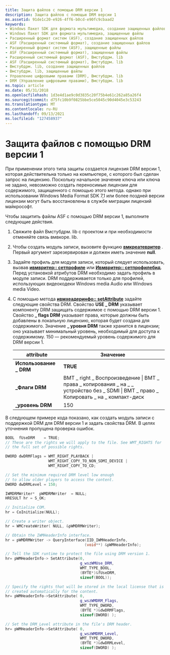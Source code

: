 ```yaml
---
title: Защита файлов с помощью DRM версии 1
description: Защита файлов с помощью DRM версии 1
ms.assetid: 91de1c20-e926-4ff6-b0cd-e90fc9cbaad2
keywords:
- Windows Пакет SDK для формата мультимедиа, создание защищенных файлов
- Windows Пакет SDK для формата мультимедиа, защищенные файлы
- Расширенный формат систем (ASF), создание защищенных файлов
- ASF (Расширенный системный формат), создание защищенных файлов
- Расширенный формат систем (ASF), защищенные файлы
- ASF (Расширенный системный формат), защищенные файлы
- Расширенный системный формат (ASF), Вмстубдрм. lib
- ASF (Расширенный системный формат), Вмстубдрм. lib
- Вмстубдрм. lib, создание защищенных файлов
- Вмстубдрм. lib, защищенные файлы
- Управление цифровыми правами (DRM), Вмстубдрм. lib
- DRM (Управление цифровыми правами), Вмстубдрм. lib
ms.topic: article
ms.date: 05/31/2018
ms.openlocfilehash: 1d3e4d1ae9c0d3835c20f75b4e61c262a85a26f4
ms.sourcegitcommit: d75fc10b9f0825bbe5ce5045c90d4045e3c53243
ms.translationtype: MT
ms.contentlocale: ru-RU
ms.lasthandoff: 09/13/2021
ms.locfileid: "127458937"
---
```

# <a name="protecting-files-with-drm-version-1"></a>Защита файлов с помощью DRM версии 1

При применении этого типа защиты создается лицензия DRM версии 1, которая действительна только на компьютере, с которого был сделан запрос на лицензию. Поскольку начальное значение ключа или ключа не задано, невозможно создать переносимые лицензии для содержимого, защищенного с помощью этого метода. однако при использовании Windows Media Format SDK 7,1 или более поздней версии лицензии могут быть восстановлены в службе миграции лицензий майкрософт.

Чтобы защитить файлы ASF с помощью DRM версии 1, выполните следующие действия.

1.  Свяжите файл Вмстубдрм. lib с проектом и при необходимости отменяйте связь вмвкоре. lib.
2.  Чтобы создать модуль записи, вызовите функцию [**вмкреатевритер**](/previous-versions/windows/desktop/api/Wmsdkidl/nf-wmsdkidl-wmcreatewriter) . Первый аргумент зарезервирован и должен иметь значение **null**.
3.  Задайте профиль для модуля записи, который следует использовать, вызвав [**ивмвритер:: сетпрофиле**](/previous-versions/windows/desktop/api/Wmsdkidl/nf-wmsdkidl-iwmwriter-setprofile) или [**Ивмвритер:: сетпрофилебид**](/previous-versions/windows/desktop/api/wmsdkidl/nf-wmsdkidl-iwmwriter-setprofilebyid). Перед установкой атрибутов DRM необходимо задать профиль в модуле записи. DRM поддерживается только для профилей, использующих видеокодеки Windows media Audio или Windows media Video.
4.  С помощью метода [**ивмхеадеринфо:: setAttribute**](/previous-versions/windows/desktop/api/Wmsdkidl/nf-wmsdkidl-iwmheaderinfo-setattribute) задайте следующие свойства DRM. Свойство **USE \_ DRM** указывает компоненту DRM защищать содержимое с помощью DRM версии 1. Свойство **\_ flags DRM** указывает права, которые должны быть добавлены в локальную лицензию, которая будет создана для содержимого. Значение **\_ уровня DRM** также хранится в лицензии; оно указывает минимальный уровень, необходимый для доступа к содержимому. 150 — рекомендуемый уровень содержимого для DRM версии 1.

    | attribute      | Значение                                                                                       |
    |----------------|---------------------------------------------------------------------------------------------|
    | **Использование \_ DRM**   | **TRUE**                                                                                    |
    | **\_Флаги DRM** | ВМТ \_ right \_ Воспроизведение \| ВМТ \_ права \_ копирования \_ на \_ \_ устройство без \_ SDMI \| ВМТ \_ право \_ Копировать \_ на \_ компакт-диск |
    | **\_уровень DRM** | 150                                                                                         |

    

     

В следующем примере кода показано, как создать модуль записи с поддержкой DRM для DRM версии 1 и задать свойства DRM. В целях уточнения пропущена проверка ошибок.


```C++
BOOL  fUseDRM    = TRUE;
// These are the rights we will apply to the file. See WMT_RIGHTS for
// the full set of possible rights.

DWORD dwDRMFlags = WMT_RIGHT_PLAYBACK | 
                   WMT_RIGHT_COPY_TO_NON_SDMI_DEVICE | 
                   WMT_RIGHT_COPY_TO_CD;

// Set the minimum required DRM level low enough
// to allow older players to access the content.
DWORD dwDRMLevel = 150;

IWMDRMWriter*  pWMDRMWriter  = NULL;
HRESULT hr = S_OK;

// Initialize COM.
hr = CoInitialize(NULL);

// Create a writer object.
hr = WMCreateWriter( NULL, &pWMDRMWriter);

// Obtain the IWMHeaderInfo interface.
hr = pWMDRMWriter -> QueryInterface(IID_IWMHeaderInfo, 
                                   (void**) &pWMHeaderInfo);

// Tell the SDK runtime to protect the file using DRM version 1.
hr= pWMHeaderInfo-> SetAttribute(0,
                                 g_wszWMUse_DRM,
                                 WMT_TYPE_BOOL,
                                 (BYTE*)&fUseDRM,
                                 sizeof(BOOL));

// Specify the rights that will be stored in the local license that is
// created automatically for the content.
hr= pWMHeaderInfo->SetAttribute( 0,
                                 g_wszWMDRM_Flags, 
                                 WMT_TYPE_DWORD,
                                 (BYTE *)&dwDRMFlags,
                                 sizeof(DWORD) );

// Set the DRM_Level attribute in the file's DRM header.
hr= pWMHeaderInfo->SetAttribute( 0,
                                 g_wszWMDRM_Level, 
                                 WMT_TYPE_DWORD,
                                 (BYTE *)&dwDRMLevel,
                                 sizeof(DWORD) );
```



 

 





